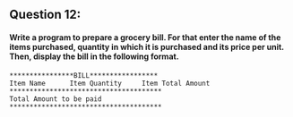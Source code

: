 ## Question 12:
#### **Write a program to prepare a grocery bill. For that enter the name of the items purchased, quantity in which it is purchased and its price per unit. Then, display the bill in the following format.**
```
****************BILL*****************
Item Name      Item Quantity     Item Total Amount
**************************************
Total Amount to be paid
**************************************
```
